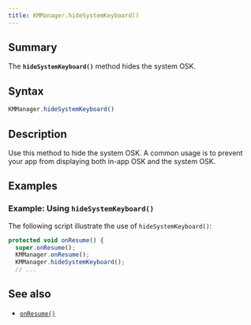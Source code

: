 ```yaml
---
title: KMManager.hideSystemKeyboard()
---
```


## Summary

The **`hideSystemKeyboard()`** method hides the system OSK.

## Syntax

``` javascript
KMManager.hideSystemKeyboard()
```

## Description

Use this method to hide the system OSK. A common usage is to prevent
your app from displaying both in-app OSK and the system OSK.

## Examples

### Example: Using `hideSystemKeyboard()`

The following script illustrate the use of `hideSystemKeyboard()`:

``` javascript
protected void onResume() {
  super.onResume();
  KMManager.onResume();
  KMManager.hideSystemKeyboard();
  // ...
```

## See also

-   [`onResume()`](onResume)
